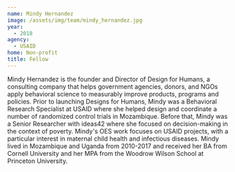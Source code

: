 ```yaml
---
name: Mindy Hernandez
image: /assets/img/team/mindy_hernandez.jpg
year:
  - 2018
agency:
  - USAID
home: Non-profit
title: Fellow
---
```


Mindy Hernandez is the founder and Director of Design for Humans, a consulting company that helps government agencies, donors, and NGOs apply behavioral science to measurably improve products, programs and policies. Prior to launching Designs for Humans, Mindy was a Behavioral Research Specialist at USAID where she helped design and coordinate a number of randomized control trials in Mozambique. Before that, Mindy was a Senior Researcher with ideas42 where she focused on decision-making in the context of poverty. Mindy's OES work focuses on  USAID projects, with a particular interest in maternal child health and infectious diseases. Mindy lived in Mozambique and Uganda from 2010-2017 and received her BA from Cornell University and her MPA from the Woodrow Wilson School at Princeton University. 
